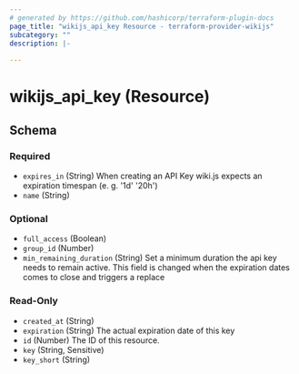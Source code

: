 ```yaml
---
# generated by https://github.com/hashicorp/terraform-plugin-docs
page_title: "wikijs_api_key Resource - terraform-provider-wikijs"
subcategory: ""
description: |-
  
---
```


# wikijs_api_key (Resource)





<!-- schema generated by tfplugindocs -->
## Schema

### Required

- `expires_in` (String) When creating an API Key wiki.js expects an expiration timespan (e. g. '1d' '20h')
- `name` (String)

### Optional

- `full_access` (Boolean)
- `group_id` (Number)
- `min_remaining_duration` (String) Set a minimum duration the api key needs to remain active. This field is changed when the expiration dates comes to close and triggers a replace

### Read-Only

- `created_at` (String)
- `expiration` (String) The actual expiration date of this key
- `id` (Number) The ID of this resource.
- `key` (String, Sensitive)
- `key_short` (String)


